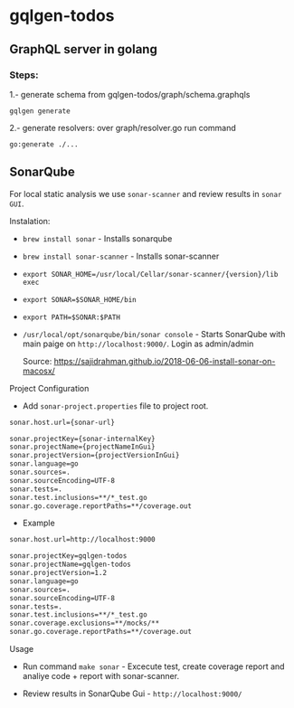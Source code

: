 # gqlgen-todos

## GraphQL server in golang

### Steps: 

1.- generate schema from gqlgen-todos/graph/schema.graphqls
```
gqlgen generate
```

2.- generate resolvers: over graph/resolver.go run command
```
go:generate ./...
```

## SonarQube

For local static analysis we use `sonar-scanner` and review results in `sonar GUI`.

Instalation:

* `brew install sonar` - Installs sonarqube 
* `brew install sonar-scanner` - Installs sonar-scanner
* `export SONAR_HOME=/usr/local/Cellar/sonar-scanner/{version}/lib exec`
* `export SONAR=$SONAR_HOME/bin` 
* `export PATH=$SONAR:$PATH` 
* `/usr/local/opt/sonarqube/bin/sonar console` - Starts SonarQube with main paige on `http://localhost:9000/`. Login as admin/admin

    Source: https://sajidrahman.github.io/2018-06-06-install-sonar-on-macosx/

Project Configuration

* Add `sonar-project.properties` file to project root.

```bash
sonar.host.url={sonar-url}

sonar.projectKey={sonar-internalKey}
sonar.projectName={projectNameInGui}
sonar.projectVersion={projectVersionInGui}
sonar.language=go
sonar.sources=.
sonar.sourceEncoding=UTF-8
sonar.tests=.
sonar.test.inclusions=**/*_test.go
sonar.go.coverage.reportPaths=**/coverage.out
```

* Example

```bash
sonar.host.url=http://localhost:9000

sonar.projectKey=gqlgen-todos
sonar.projectName=gqlgen-todos
sonar.projectVersion=1.2
sonar.language=go
sonar.sources=.
sonar.sourceEncoding=UTF-8
sonar.tests=.
sonar.test.inclusions=**/*_test.go
sonar.coverage.exclusions=**/mocks/**
sonar.go.coverage.reportPaths=**/coverage.out
```  

Usage

* Run command `make sonar` - Excecute test, create coverage report and analiye code + report with sonar-scanner.

* Review results in SonarQube Gui - `http://localhost:9000/`
